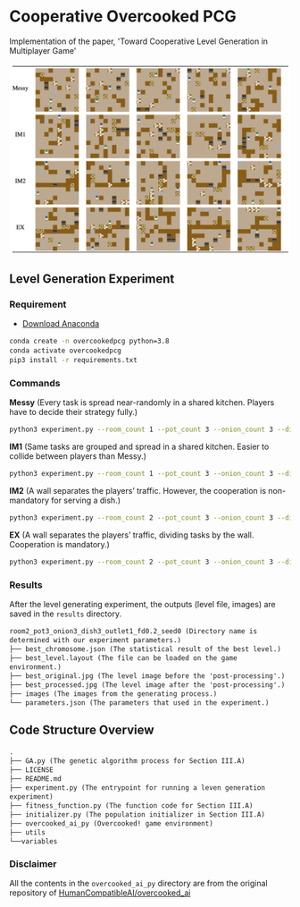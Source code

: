 # Cooperative Overcooked PCG
Implementation of the paper, 'Toward Cooperative Level Generation in Multiplayer Game'

![generated_levels](./screenshot/generated_levels.png)

## Level Generation Experiment
### Requirement
- [Download Anaconda](https://www.anaconda.com/)
```bash
conda create -n overcookedpcg python=3.8
conda activate overcookedpcg
pip3 install -r requirements.txt
```
  

### Commands
**Messy** (Every task is spread near-randomly in a shared
kitchen. Players have to decide their strategy fully.)
```bash
python3 experiment.py --room_count 1 --pot_count 3 --onion_count 3 --dish_count 3 --outlet_count 1 --factor_distance 0 --factor_between_distance 0 --seed 0
```
**IM1** (Same tasks are grouped and spread in a shared kitchen. Easier to collide between players than Messy.)
```bash
python3 experiment.py --room_count 1 --pot_count 3 --onion_count 3 --dish_count 3 --outlet_count 1 --factor_distance 0.3 --factor_between_distance 0 --seed 0
```
**IM2** (A wall separates the players’ traffic. However, the cooperation is non-mandatory for serving a dish.)
```bash
python3 experiment.py --room_count 2 --pot_count 3 --onion_count 3 --dish_count 3 --outlet_count 2 --factor_distance 0 --factor_between_distance 0 --seed 0
```
**EX**  (A wall separates the players’ traffic, dividing tasks by the wall. Cooperation is mandatory.)
```bash
python3 experiment.py --room_count 2 --pot_count 3 --onion_count 3 --dish_count 3 --outlet_count 1 --factor_distance 0.3 --factor_between_distance 0.9 --seed 0
```

### Results
After the level generating experiment, the outputs (level file, images) are saved in the `results` directory.
```
room2_pot3_onion3_dish3_outlet1_fd0.2_seed0 (Directory name is determined with our experiment parameters.)
├── best_chromosome.json (The statistical result of the best level.)
├── best_level.layout (The file can be loaded on the game environment.)
├── best_original.jpg (The level image before the 'post-processing'.)
├── best_processed.jpg (The level image after the 'post-processing'.)
├── images (The images from the generating process.)
└── parameters.json (The parameters that used in the experiment.)
```

## Code Structure Overview
```text
.
├── GA.py (The genetic algorithm process for Section III.A)
├── LICENSE
├── README.md
├── experiment.py (The entrypoint for running a leven generation experiment)
├── fitness_function.py (The function code for Section III.A)
├── initializer.py (The population initializer in Section III.A)
├── overcooked_ai_py (Overcooked! game environment)
├── utils
└──variables
```

### Disclaimer
All the contents in the `overcooked_ai_py` directory are from the original repository of [HumanCompatibleAI/overcooked_ai](https://github.com/HumanCompatibleAI/overcooked_ai)


